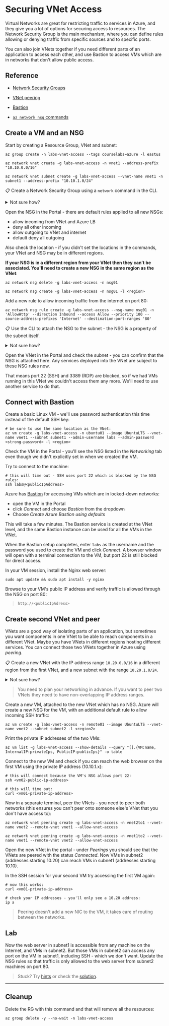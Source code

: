 # Securing VNet Access

Virtual Networks are great for restricting traffic to services in Azure, and they give you a lot of options for securing access to resources. The Network Security Group is the main mechanism, where you can define rules allowing or denying traffic from specific sources and to specific ports. 

You can also join VNets together if you need different parts of an application to access each other, and use Bastion to access VMs which are in networks that don't allow public access.

## Reference

- [Network Security Groups](https://learn.microsoft.com/en-us/azure/virtual-network/network-security-groups-overview)

- [VNet peering](https://learn.microsoft.com/en-us/azure/virtual-network/virtual-network-peering-overview)

- [Bastion](https://learn.microsoft.com/en-gb/azure/bastion/bastion-overview)

- [`az network nsg` commands](https://learn.microsoft.com/en-us/cli/azure/network/nsg?view=azure-cli-latest)

## Create a VM and an NSG

Start by creating a Resource Group, VNet and subnet:

```
az group create -n labs-vnet-access --tags courselabs=azure -l eastus

az network vnet create -g labs-vnet-access -n vnet1 --address-prefix "10.10.0.0/16"

az network vnet subnet create -g labs-vnet-access --vnet-name vnet1 -n subnet1 --address-prefix "10.10.1.0/24"
```

📋 Create a Network Security Group using a `network` command in the CLI.

<details>
  <summary>Not sure how?</summary>

Check the help - this prints out the subgroups for network objects:

```
az network --help
```

`nsg` is the group to use:

```
az network nsg create --help
```

It just needs a name and an RG:

```
az network nsg create -g labs-vnet-access -n nsg01
```

</details>

Open the NSG in the Portal - there are default rules applied to all new NSGs:

- allow incoming from VNet and Azure LB
- deny all other incoming
- allow outgoing to VNet and internet
- default deny all outgoing

Also check the location - if you didn't set the locations in the commands, your VNet and NSG may be in different regions.

**If your NSG is in a different region from your VNet then they can't be associated. You'll need to create a new NSG in the same region as the VNet**:

```  
az network nsg delete -g labs-vnet-access -n nsg01

az network nsg create -g labs-vnet-access -n nsg01 -l <region>
```

Add a new rule to allow incoming traffic from the internet on port 80:

```
az network nsg rule create -g labs-vnet-access --nsg-name nsg01 -n 'AllowHttp' --direction Inbound --access Allow --priority 100 --source-address-prefixes 'Internet' --destination-port-ranges '80'
```

📋 Use the CLI to attach the NSG to the subnet - the NSG is a property of the subnet itself.

<details>
  <summary>Not sure how?</summary>

We're looking to update the subnet:

```
az network vnet subnet update --help
```

We can set the NSG by name:

```
az network vnet subnet update -g labs-vnet-access  --vnet-name vnet1  --name subnet1 --network-security-group nsg01
```

</details>

Open the VNet in the Portal and check the subnet - you can confirm that the NSG is attached here. Any services deployed into the VNet are subject to these NSG rules now.

That means port 22 (SSH) and 3389 (RDP) are blocked, so if we had VMs running in this VNet we couldn't access them any more. We'll need to use another service to do that.

## Connect with Bastion

Create a basic Linux VM - we'll use password authentication this time instead of the default SSH key:

```
# be sure to use the same location as the VNet:
az vm create -g labs-vnet-access -n ubuntu01 --image UbuntuLTS --vnet-name vnet1 --subnet subnet1 --admin-username labs --admin-password <strong-password> -l <region>
```

Check the VM in the Portal - you'll see the NSG listed in the _Networking_ tab even though we didn't explicitly set in when we created the VM.

Try to connect to the machine:

```
# this will time out - SSH uses port 22 which is blocked by the NSG rules:
ssh labs@<publicIpAddress>
```

Azure has [Bastion](https://learn.microsoft.com/en-gb/azure/bastion/bastion-overview) for accessing VMs which are in locked-down networks:

- open the VM in the Portal
- click _Connect_ and choose _Bastion_ from the dropdown
- Choose _Create Azure Bastion using defaults_

This will take a few minutes. The Bastion service is created at the VNet level, and the same Bastion instance can be used for all the VMs in the VNet.

When the Bastion setup completes, enter `labs` as the username and the password you used to create the VM and click _Connect_. A browser window will open with a terminal connection to the VM, but port 22 is still blocked for direct access.

In your VM session, install the Nginx web server:

```
sudo apt update && sudo apt install -y nginx
```

Browse to your VM's public IP address and verify traffic is allowed through the NSG on port 80:

> `http://<publicIpAdress>`

## Create second VNet and peer

VNets are a good way of isolating parts of an application, but sometimes you want components in one VNet to be able to reach components in a different VNet. Maybe you have VNets in different regions hosting different services. You can connect those two VNets together in Azure using _peering_.

📋 Create a new VNet with the IP address range `10.20.0.0/16` in a different region from the first VNet, and a new subnet with the range `10.20.1.0/24`.

<details>
  <summary>Not sure how?</summary>

```
az network vnet create -g labs-vnet-access -n vnet2 --address-prefix "10.20.0.0/16" -l <region2>

az network vnet subnet create -g labs-vnet-access --vnet-name vnet2 -n subnet2 --address-prefix "10.20.1.0/24"
```

</details>

> You need to plan your networking in advance. If you want to peer two VNets they need to have non-overlapping IP address ranges.

Create a new VM, attached to the new VNet which has no NSG. Azure will create a new NSG for the VM, with an additional default rule to allow incoming SSH traffic:

```
az vm create -g labs-vnet-access -n remote01 --image UbuntuLTS --vnet-name vnet2 --subnet subnet2 -l <region2>
```

Print the private IP addresses of the two VMs:

```
az vm list -g labs-vnet-access --show-details --query "[].{VM:name, InternalIP:privateIps, PublicIP:publicIps}" -o table
```

Connect to the new VM and check if you can reach the web browser on the first VM using the private IP address (10.10.1.x):

```
# this will connect because the VM's NSG allows port 22:
ssh <vm02-public-ip-address>

# this will time out:
curl <vm01-private-ip-address>
```

Now in a separate terminal, peer the VNets - you need to peer both networks (this ensures you can't peer onto someone else's VNet that you don't have access to):

```
az network vnet peering create -g labs-vnet-access -n vnet2to1 --vnet-name vnet2 --remote-vnet vnet1 --allow-vnet-access

az network vnet peering create -g labs-vnet-access -n vnet1to2 --vnet-name vnet1 --remote-vnet vnet2 --allow-vnet-access
```

Open the new VNet in the portal - under _Peerings_ you should see that the VNets are peered with the status _Connected_. Now VMs in subnet2 (addresses starting 10.20) can reach VMs in subnet1 (addresses starting 10.10).

In the SSH session for your second VM try accessing the first VM again:

```
# now this works:
curl <vm01-private-ip-address>

# check your IP addresses - you'll only see a 10.20 address:
ip a 
```

> Peering doesn't add a new NIC to the VM, it takes care of routing between the networks.


## Lab

Now the web server in subnet1 is accessible from any machine on the Internet, and VMs in subnet2. But those VMs in subnet2 can access any port on the VM in subnet1, including SSH - which we don't want. Update the NSG rules so that traffic is only allowed to the web server from subnet2 machines on port 80.

> Stuck? Try [hints](hints.md) or check the [solution](solution.md).

___

## Cleanup

Delete the RG with this command and that will remove all the resources:

```
az group delete -y --no-wait -n labs-vnet-access
```